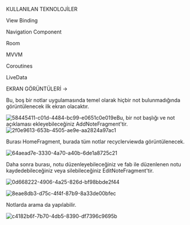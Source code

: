 KULLANILAN TEKNOLOJİLER

View Binding

Navigation Component

Room

MVVM

Coroutines

LiveData


EKRAN GÖRÜNTÜLERİ ->

Bu, boş bir notlar uygulamasında temel olarak hiçbir not bulunmadığında görüntülenecek ilk ekran olacaktır.

![58445411-c01d-4484-bc99-e0651c0e019e](https://github.com/berfinilik/TheNotesApp/assets/140311905/8b743adc-3517-4135-8141-e4161fc2e49d)Bu, bir not başlığı ve not açıklaması ekleyebileceğiniz AddNoteFragment'tir.![2f0e9613-653b-4505-ae9e-aa2824a97ac1](https://github.com/berfinilik/TheNotesApp/assets/140311905/e0601f62-93ff-4b29-bba8-a70067607d1d)


Burası HomeFragment, burada tüm notlar recyclerviewda görüntülenecek.

![64aead7e-3330-4a70-a40b-6de1a8725c21](https://github.com/berfinilik/TheNotesApp/assets/140311905/dfb4d063-95d0-474b-8c07-4c96c64ae2ea)

Daha sonra burası, notu düzenleyebileceğiniz ve fab ile düzenlenen notu kaydedebileceğiniz veya silebileceğiniz EditNoteFragment'tir.


![0d668222-4906-4a25-826d-bf98bbde2f44](https://github.com/berfinilik/TheNotesApp/assets/140311905/813fcddc-f559-4e98-a0f0-09f2bee53cff)


![8eae8db3-d75c-4f4f-87b9-8a33de00bfec](https://github.com/berfinilik/TheNotesApp/assets/140311905/7e155696-b856-497b-80c6-774cce5ec03c)

Notlarda arama da yapılabilir.

![c4182b6f-7b70-4db5-8390-df7396c9695b](https://github.com/berfinilik/TheNotesApp/assets/140311905/6d85a7ca-22ac-4e9d-ab98-f3e252bc11ef)
